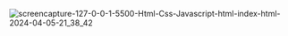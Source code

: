 ![screencapture-127-0-0-1-5500-Html-Css-Javascript-html-index-html-2024-04-05-21_38_42](https://github.com/Ponkavin-R/Kec-Full-Stack/assets/154010510/031d873c-3fac-4e29-92ea-599813a2beb9)
